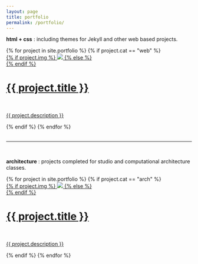 ```yaml
---
layout: page
title: portfolio
permalink: /portfolio/
---
```

<!-- 
{% for project in site.portfolio %}
{% if project.cat == "resume" %}
<p><a href="{{ site.baseurl }}{{ project.url }}"><b>resume</b></a> : cumulative list of work experience, skills, and education.</p>
{% endif %}
{% endfor %} 
--> 
<p><b>html + css</b> : including themes for Jekyll and other web based projects.</p>
{% for project in site.portfolio %}
{% if project.cat == "web" %}
<div class="project">
    <div class="thumbnail">
        <a href="{{ site.baseurl }}{{ project.url }}">
        {% if project.img %}
        <img class="thumbnail" src="{{ project.img }}"/>
        {% else %}
        <div class="thumbnail blankbox"></div>
        {% endif %}    
        <span>
            <h1>{{ project.title }}</h1>
            <br/>
            <p>{{ project.description }}</p>
        </span>
        </a>
    </div>
</div>
{% endif %}
{% endfor %}

<div class="clearfix"></div>
<br/>
<hr/>
<br/>

<p><b>architecture</b> : projects completed for studio and computational architecture classes.</p>
{% for project in site.portfolio %}
{% if project.cat == "arch" %}
<div class="project">
    <div class="thumbnail">
        <a href="{{ site.baseurl }}{{ project.url }}">
        {% if project.img %}
        <img class="thumbnail" src="{{ project.img }}"/>
        {% else %}
        <div class="thumbnail blankbox"></div>
        {% endif %}    
        <span>
            <h1>{{ project.title }}</h1>
            <br/>
            <p>{{ project.description }}</p>
        </span>
        </a>
    </div>
</div>
{% endif %}
{% endfor %}

